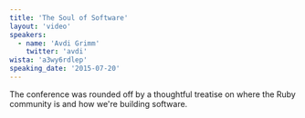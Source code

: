 ```yaml
---
title: 'The Soul of Software'
layout: 'video'
speakers:
  - name: 'Avdi Grimm'
    twitter: 'avdi'
wista: 'a3wy6rdlep'
speaking_date: '2015-07-20'
---
```


The conference was rounded off by a thoughtful treatise on where the Ruby community is and how we're building software.
